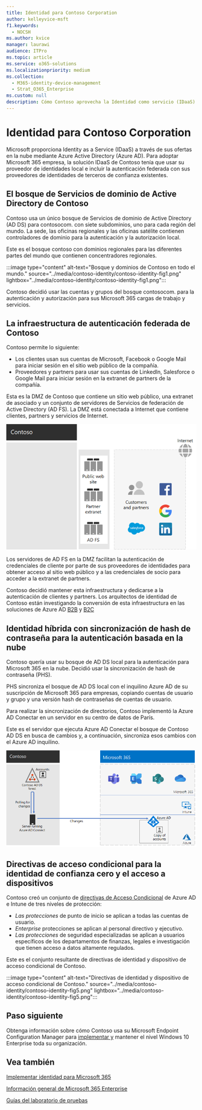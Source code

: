```yaml
---
title: Identidad para Contoso Corporation
author: kelleyvice-msft
f1.keywords:
  - NOCSH
ms.author: kvice
manager: laurawi
audience: ITPro
ms.topic: article
ms.service: o365-solutions
ms.localizationpriority: medium
ms.collection:
  - M365-identity-device-management
  - Strat_O365_Enterprise
ms.custom: null
description: Cómo Contoso aprovecha la Identidad como servicio (IDaaS) y proporciona autenticación basada en la nube a sus empleados y autenticación federada a sus partners y clientes.
---
```


# <a name="identity-for-the-contoso-corporation"></a>Identidad para Contoso Corporation

Microsoft proporciona Identity as a Service (IDaaS) a través de sus ofertas en la nube mediante Azure Active Directory (Azure AD). Para adoptar Microsoft 365 empresa, la solución IDaaS de Contoso tenía que usar su proveedor de identidades local e incluir la autenticación federada con sus proveedores de identidades de terceros de confianza existentes.

## <a name="the-contoso-active-directory-domain-services-forest"></a>El bosque de Servicios de dominio de Active Directory de Contoso

Contoso usa un único bosque de Servicios de dominio de Active Directory (AD DS) para contosocom\. con siete subdominios, uno para cada región del mundo. La sede, las oficinas regionales y las oficinas satélite contienen controladores de dominio para la autenticación y la autorización local.

Este es el bosque contoso con dominios regionales para las diferentes partes del mundo que contienen concentradores regionales.

:::image type="content" alt-text="Bosque y dominios de Contoso en todo el mundo." source="../media/contoso-identity/contoso-identity-fig1.png" lightbox="../media/contoso-identity/contoso-identity-fig1.png":::
 
Contoso decidió usar las cuentas y grupos del bosque contosocom\. para la autenticación y autorización para sus Microsoft 365 cargas de trabajo y servicios.

## <a name="the-contoso-federated-authentication-infrastructure"></a>La infraestructura de autenticación federada de Contoso

Contoso permite lo siguiente:

- Los clientes usan sus cuentas de Microsoft, Facebook o Google Mail para iniciar sesión en el sitio web público de la compañía.
- Proveedores y partners para usar sus cuentas de LinkedIn, Salesforce o Google Mail para iniciar sesión en la extranet de partners de la compañía.

Esta es la DMZ de Contoso que contiene un sitio web público, una extranet de asociado y un conjunto de servidores de Servicios de federación de Active Directory (AD FS). La DMZ está conectada a Internet que contiene clientes, partners y servicios de Internet.

![Compatibilidad con Contoso para la autenticación federada para clientes y partners.](../media/contoso-identity/contoso-identity-fig2.png)
 
Los servidores de AD FS en la DMZ facilitan la autenticación de credenciales de cliente por parte de sus proveedores de identidades para obtener acceso al sitio web público y a las credenciales de socio para acceder a la extranet de partners.

Contoso decidió mantener esta infraestructura y dedicarse a la autenticación de clientes y partners. Los arquitectos de identidad de Contoso están investigando la conversión de esta infraestructura en las soluciones de Azure AD [B2B](/azure/active-directory/b2b/hybrid-organizations) y [B2C](/azure/active-directory-b2c/solution-articles)

## <a name="hybrid-identity-with-password-hash-synchronization-for-cloud-based-authentication"></a>Identidad híbrida con sincronización de hash de contraseña para la autenticación basada en la nube

Contoso quería usar su bosque de AD DS local para la autenticación para Microsoft 365 en la nube. Decidió usar la sincronización de hash de contraseña (PHS).

PHS sincroniza el bosque de AD DS local con el inquilino Azure AD de su suscripción de Microsoft 365 para empresas, copiando cuentas de usuario y grupo y una versión hash de contraseñas de cuentas de usuario.

Para realizar la sincronización de directorios, Contoso implementó la Azure AD Conectar en un servidor en su centro de datos de París.

Este es el servidor que ejecuta Azure AD Conectar el bosque de Contoso AD DS en busca de cambios y, a continuación, sincroniza esos cambios con el Azure AD inquilino.

![La infraestructura de sincronización de directorios de PHS de Contoso.](../media/contoso-identity/contoso-identity-fig4.png)
 
## <a name="conditional-access-policies-for-zero-trust-identity-and-device-access"></a>Directivas de acceso condicional para la identidad de confianza cero y el acceso a dispositivos

Contoso creó un conjunto de [directivas de Acceso Condicional](../security/office-365-security/identity-access-policies.md) de Azure AD e Intune de tres niveles de protección:

- *Las protecciones* de punto de inicio se aplican a todas las cuentas de usuario.
- *Enterprise* protecciones se aplican al personal directivo y ejecutivo.
- *Las protecciones* de seguridad especializadas se aplican a usuarios específicos de los departamentos de finanzas, legales e investigación que tienen acceso a datos altamente regulados.

Este es el conjunto resultante de directivas de identidad y dispositivo de acceso condicional de Contoso.

:::image type="content" alt-text="Directivas de identidad y dispositivo de acceso condicional de Contoso." source="../media/contoso-identity/contoso-identity-fig5.png" lightbox="../media/contoso-identity/contoso-identity-fig5.png":::
 
## <a name="next-step"></a>Paso siguiente

Obtenga información sobre cómo Contoso usa su Microsoft Endpoint Configuration Manager para [implementar y](contoso-win10.md) mantener el nivel Windows 10 Enterprise toda su organización.

## <a name="see-also"></a>Vea también

[Implementar identidad para Microsoft 365](deploy-identity-solution-overview.md)

[Información general de Microsoft 365 Enterprise](microsoft-365-overview.md)

[Guías del laboratorio de pruebas](m365-enterprise-test-lab-guides.md)